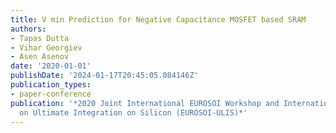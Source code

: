 ```yaml
---
title: V min Prediction for Negative Capacitance MOSFET based SRAM
authors:
- Tapas Dutta
- Vihar Georgiev
- Asen Asenov
date: '2020-01-01'
publishDate: '2024-01-17T20:45:05.084146Z'
publication_types:
- paper-conference
publication: '*2020 Joint International EUROSOI Workshop and International Conference
  on Ultimate Integration on Silicon (EUROSOI-ULIS)*'
---
```

